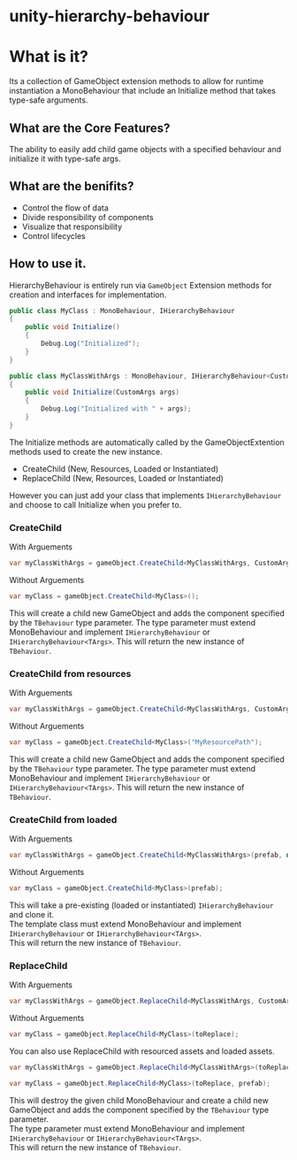# unity-hierarchy-behaviour

# What is it?
Its a collection of GameObject extension methods to allow for runtime instantiation a MonoBehaviour that include an Initialize method that takes type-safe arguments.

## What are the Core Features?
The ability to easily add child game objects with a specified behaviour and initialize it with type-safe args.

## What are the benifits?
 * Control the flow of data
 * Divide responsibility of components
 * Visualize that responsibility
 * Control lifecycles

## How to use it.
HierarchyBehaviour is entirely run via `GameObject` Extension methods for creation and interfaces for implementation.

```c#
public class MyClass : MonoBehaviour, IHierarchyBehaviour
{
    public void Initialize()
    {
        Debug.Log("Initialized");
    }
}
```
```c#
public class MyClassWithArgs : MonoBehaviour, IHierarchyBehaviour<CustomArgs>
{
    public void Initialize(CustomArgs args)
    {
        Debug.Log("Initialized with " + args);
    }
}
```

The Initialize methods are automatically called by the GameObjectExtention methods used to create the new instance.
- CreateChild (New, Resources, Loaded or Instantiated)
- ReplaceChild (New, Resources, Loaded or Instantiated)

However you can just add your class that implements `IHierarchyBehaviour` and choose to call Initialize when you prefer to.

### CreateChild
With Arguements
```C#
var myClassWithArgs = gameObject.CreateChild<MyClassWithArgs, CustomArgs>(new CustomArgs("HelloWorld"));
```
Without Arguements
```C#
var myClass = gameObject.CreateChild<MyClass>();
```

This will create a child new GameObject and adds the component specified by the `TBehaviour` type parameter.
The type parameter must extend MonoBehaviour and implement `IHierarchyBehaviour` or `IHierarchyBehaviour<TArgs>`.
This will return the new instance of `TBehaviour`.

### CreateChild from resources
With Arguements
```C#
var myClassWithArgs = gameObject.CreateChild<MyClassWithArgs, CustomArgs>("MyResourcePath", new CustomArgs("HelloWorld"));
```
Without Arguements
```C#
var myClass = gameObject.CreateChild<MyClass>("MyResourcePath");
```

This will create a child new GameObject and adds the component specified by the `TBehaviour` type parameter.
The type parameter must extend MonoBehaviour and implement `IHierarchyBehaviour` or `IHierarchyBehaviour<TArgs>`.
This will return the new instance of `TBehaviour`.

### CreateChild from loaded
With Arguements
```C#
var myClassWithArgs = gameObject.CreateChild<MyClassWithArgs>(prefab, new CustomArgs("HelloWorld"));
```
Without Arguements
```C#
var myClass = gameObject.CreateChild<MyClass>(prefab);
```

This will take a pre-existing (loaded or instantiated) `IHierarchyBehaviour` and clone it.  
The template class must extend MonoBehaviour and implement `IHierarchyBehaviour` or `IHierarchyBehaviour<TArgs>`.  
This will return the new instance of `TBehaviour`.


### ReplaceChild
With Arguements
```C#
var myClassWithArgs = gameObject.ReplaceChild<MyClassWithArgs, CustomArgs>(toReplace, new CustomArgs("HelloWorld"));
```
Without Arguements
```C#
var myClass = gameObject.ReplaceChild<MyClass>(toReplace);
```

You can also use ReplaceChild with resourced assets and loaded assets.
```C#
var myClassWithArgs = gameObject.ReplaceChild<MyClassWithArgs>(toReplace, "MyResourcePath");
```
```C#
var myClass = gameObject.ReplaceChild<MyClass>(toReplace, prefab);
```

This will destroy the given child MonoBehaviour and create a child new GameObject and adds the component specified by the `TBehaviour` type parameter.  
The type parameter must extend MonoBehaviour and implement `IHierarchyBehaviour` or `IHierarchyBehaviour<TArgs>`.  
This will return the new instance of `TBehaviour`.  

